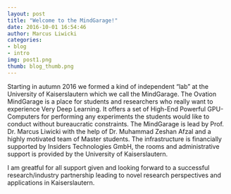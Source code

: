 ```yaml
---
layout: post
title: "Welcome to the MindGarage!"
date: 2016-10-01 16:54:46
author: Marcus Liwicki
categories:
- blog
- intro
img: post1.png
thumb: blog_thumb.png
---
```


Starting in autumn 2016 we formed a kind of independent “lab” at the University of Kaiserslautern which we call the MindGarage. The Ovation MindGarage is a place for students and researchers who really want to experience Very Deep Learning. It offers a set of High-End Powerful GPU-Computers for performing any experiments the students would like to conduct without bureaucratic constraints. The MindGarage is lead by Prof. Dr. Marcus Liwicki with the help of Dr. Muhammad Zeshan Afzal and a highly motivated team of Master students. The infrastructure is financially supported by Insiders Technologies GmbH, the rooms and administrative support is provided by the University of Kaiserslautern.

I am greatful for all support given and looking forward to a successful research/industry partnership leading to novel research perspectives and applications in Kaiserslautern.

